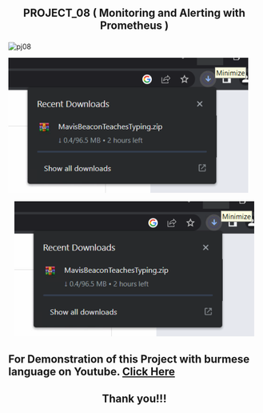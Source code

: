 ## <p align="center"> PROJECT_08 ( Monitoring and Alerting with Prometheus ) </p>

![pj08](https://user-images.githubusercontent.com/120474799/236420103-7948360b-72e4-40b9-91b7-f6512988b1dc.jpeg)

![this_is_image01](images/image01.png)

<p align="center">
  <img width="480" height="270" src="images/image01.png">
</p>

##  For Demonstration of this Project with burmese language on Youtube. <a href="YOUTUBE_LINK">Click Here</a>

## <p align="center">  Thank you!!! </p>
